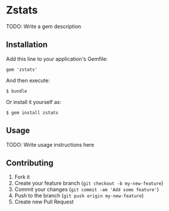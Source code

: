 # Zstats

TODO: Write a gem description

## Installation

Add this line to your application's Gemfile:

    gem 'zstats'

And then execute:

    $ bundle

Or install it yourself as:

    $ gem install zstats

## Usage

TODO: Write usage instructions here

## Contributing

1. Fork it
2. Create your feature branch (`git checkout -b my-new-feature`)
3. Commit your changes (`git commit -am 'Add some feature'`)
4. Push to the branch (`git push origin my-new-feature`)
5. Create new Pull Request
